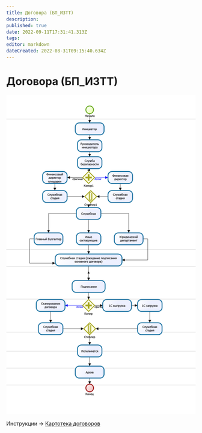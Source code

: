 ```yaml
---
title: Договора (БП_ИЗТТ)
description: 
published: true
date: 2022-09-11T17:31:41.313Z
tags: 
editor: markdown
dateCreated: 2022-08-31T09:15:40.634Z
---
```


# Договора (БП\_ИЗТТ)

![](<../../assets/image (494).png>)

Инструкции -> [Картотека договоров](../sozdanie-dokumentov/)
